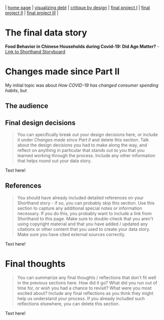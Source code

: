 | [home page](https://yilinc09.github.io/tswd-portfolio/) | [visualizing debt](https://yilinc09.github.io/tswd-portfolio/visualizing-government-debt.html) | [critique by design](https://yilinc09.github.io/tswd-portfolio/critique-by-design.html) | [final project I](https://yilinc09.github.io/tswd-portfolio/final-project-yilincao.html) | [final project II](https://yilinc09.github.io/tswd-portfolio/final-project-part-two.html) | [final project III](https://yilinc09.github.io/tswd-portfolio/final-project-part-three.html) |

# The final data story

**Food Behavior in Chinese Households during Covid-19: Did Age Matter?** - [Link to Shorthand Storyboard](https://carnegiemellon.shorthandstories.com/food-behavior-in-chinese-households-during-covid-19-did-age-matter/index.html)

# Changes made since Part II

My initial topic was about _How COVID-19 has changed consumer spending habits_, but 


## The audience


## Final design decisions
> You can specifically break out your design decisions here, or include it under *Changes made since Part II* and delete this section. Talk about the design decisions you had to make along the way, and reflect on anything in particular that stands out to you that you learned working through the process.  Include any other information that helps round out your data story. 

Text here!

## References
> You should have already included detailed references on your Shorthand story - if so, you can probably skip this section.  Use this section to capture any additional special notes or information necessary.  If you do this, you probably want to include a link from Shorthand to this page. Make sure to double-check that you aren't using copyright material and that you have added / updated any citations or other content that you used to create your data story.  Make sure you have cited external sources correctly. 

Text here!

# Final thoughts
> You can summarize any final thoughts / reflections that don't fit well in the previous sections here.  How did it go?  What did you run out of time for, or wish you had a chance to revisit?  What were you most excited about?  Include any final reflections as you think they might help us understand your process.  If you already included such reflections elsewhere, you can delete this section. 

Text here!
